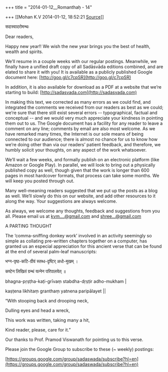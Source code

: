 +++
title = "2014-01-12__Romanthaḥ - 14"

+++
[[Mohan K.V	2014-01-12, 18:52:21 [Source](https://groups.google.com/g/sadaswada/c/daFuzRlzF9I)]]



सदास्वादरोमन्थः

Dear readers,

  

Happy new year!! We wish the new year brings you the best of health, wealth and spirits.

  

We’ll resume in a couple weeks with our regular postings. Meanwhile, we finally have a unified draft copy of all Sadāsvāda editions combined, and are elated to share it with you! It is available as a publicly published Google document here: [http://goo.gl/c7cpSR](http://goo.gl/c7cpSR) 

  

In addition, it is also available for download as a PDF at a website that we’re starting to build: [http://sadasvada.com](http://sadasvada.com)

  

In making this text, we corrected as many errors as we could find, and integrated the comments we received from our readers as best as we could; we’re sure that there still exist several errors -- typographical, factual and conceptual -- and we would very much appreciate your kindness in pointing them out to us. The Google document has a facility for any reader to leave a comment on any line; comments by email are also most welcome. As we have remarked many times, the Internet is our sole means of being connected to our audience; there is almost no chance for us to know how we’re doing other than via our readers’ patient feedback, and therefore, we humbly solicit your thoughts, on any aspect of the work whatsoever.

  

We’ll wait a few weeks, and formally publish on an electronic platform (like Amazon or Google Play). In parallel, we will look to bring out a physically published copy as well, though given that the work is longer than 600 pages in most hardcover formats, that process can take some months. We will keep you posted through out.

  

Many well-meaning readers suggested that we put up the posts as a blog as well. We’ll slowly do this on our website, and add other resources to it along the way. Your suggestions are always welcome.

  

As always, we welcome any thoughts, feedback and suggestions from you all. Please email us at [kvm....@gmail.com]() and [shree...@gmail.com]()

  

A PARTING THOUGHT

  

The ‘comma-sniffing donkey work’ involved in an activity seemingly so simple as collating pre-written chapters together on a computer, has granted us an especial appreciation for this ancient verse that can be found at the end of several palm-leaf manuscripts:

  

भग्न-पृष्ठ-कटि-ग्रीवं स्तब्ध-दृष्टिर् अधो-मुखम् ।

कष्टेन लिखितं ग्रन्थं यत्नेन परिपालयेत् ॥

bhagna-pṛṣṭha-kaṭi-grīvaṃ stabdha-dṛṣṭir adho-mukham \|

kaṣṭena likhitaṃ granthaṃ yatnena paripālayet \|\|

  

“With stooping back and drooping neck,

Dulling eyes and head a wreck,

This work was written, taking many a hit, 

Kind reader, please, care for it.”

  

Our thanks to Prof. Pramod Viswanath for pointing us to this verse.

  

Please join the Google Group to subscribe to these (\~ weekly) postings:

[https://groups.google.com/group/sadaswada/subscribe?hl=en](https://groups.google.com/group/sadaswada/subscribe?hl=en)  

